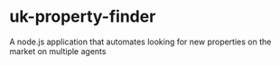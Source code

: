 # uk-property-finder
A node.js application that automates looking for new properties on the market on multiple agents
